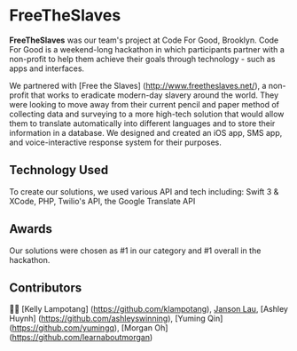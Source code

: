 # FreeTheSlaves

**FreeTheSlaves** was our team's project at Code For Good, Brooklyn. Code For Good is a weekend-long hackathon in which participants partner with a non-profit to help them achieve their goals through technology - such as apps and interfaces. 

We partnered with [Free the Slaves] (http://www.freetheslaves.net/), a non-profit that works to eradicate modern-day slavery around the world. They were looking to move away from their current pencil and paper method of collecting data and surveying to a more high-tech solution that would allow them to translate automatically into different languages and to store their information in a database. We designed and created an iOS app, SMS app, and voice-interactive response system for their purposes. 

## Technology Used

To create our solutions, we used various API and tech including: 
Swift 3 & XCode, PHP, Twilio's API, the Google Translate API

## Awards

Our solutions were chosen as #1 in our category and #1 overall in the hackathon. 

## Contributors
👌🏼 [Kelly Lampotang] (https://github.com/klampotang), [Janson Lau](https://github.com/jansonlau), [Ashley Huynh] (https://github.com/ashleyswinning), [Yuming Qin] (https://github.com/yumingq), [Morgan Oh] (https://github.com/learnaboutmorgan)
